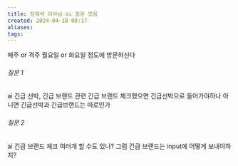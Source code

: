 ```yaml
---
title: 장재석 이사님 ai 질문 모음
created: 2024-04-18 08:17
aliases: 
tags:
---
```

매주 or 격주
월요일 or 화요일 정도에 방문하신다

###### 질문 1
ai 긴급 선박, 긴급 브랜드 관련
긴급 브랜드 체크했으면 긴급선박으로 들어가야하나
아니면 긴급선박과 긴급브랜드는 따로인가

###### 질문 2
ai 긴급 브랜드 체크 여러개 할 수도 있나?
그럼 긴급 브랜드는 input에 어떻게 보내야하지?


